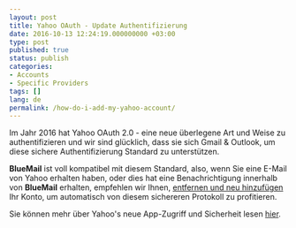 ```yaml
---
layout: post
title: Yahoo OAuth - Update Authentifizierung
date: 2016-10-13 12:24:19.000000000 +03:00
type: post
published: true
status: publish
categories:
- Accounts
- Specific Providers
tags: []
lang: de
permalink: /how-do-i-add-my-yahoo-account/
---
```


Im Jahr 2016 hat Yahoo OAuth 2.0 - eine neue überlegene Art und Weise zu authentifizieren und wir sind glücklich, dass sie sich Gmail & Outlook, um diese sichere Authentifizierung Standard zu unterstützen.

**BlueMail** ist voll kompatibel mit diesem Standard, also, wenn Sie eine E-Mail von Yahoo erhalten haben, oder dies hat eine Benachrichtigung innerhalb von **BlueMail** erhalten, empfehlen wir Ihnen, [entfernen und neu hinzufügen](/add-account/) Ihr Konto, um automatisch von diesem sichereren Protokoll zu profitieren.

Sie können mehr über Yahoo's neue App-Zugriff und Sicherheit lesen [hier](https://help.yahoo.com/kb/SLN27791.html).
